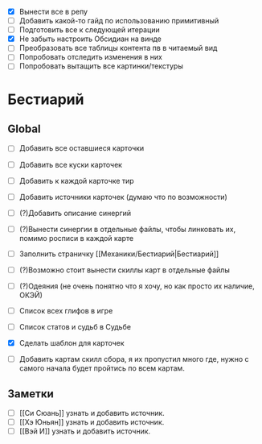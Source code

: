 - [x] Вынести все в репу
- [ ] Добавить какой-то гайд по использованию примитивный
- [ ] Подготовить все к следующей итерации
- [x] Не забыть настроить Обсидиан на винде
- [ ] Преобразовать все таблицы контента пв в читаемый вид
- [ ] Попробовать отследить изменения в них
- [ ] Попробовать вытащить все картинки/текстуры

# Бестиарий

## Global
- [ ] Добавить все оставшиеся карточки
- [ ] Добавить все куски карточек
- [ ] Добавить к каждой карточке тир
- [ ] Добавить источники карточек (думаю что по возможности)
- [ ] (?)Добавить описание синергий
- [ ] (?)Вынести синергии в отдельные файлы, чтобы линковать их, помимо росписи в каждой карте
- [ ] Заполнить страничку [[Механики/Бестиарий|Бестиарий]]
- [ ] (?)Возможно стоит вынести скиллы карт в отдельные файлы
- [ ] (?)Одеяния (не очень понятно что я хочу, но как просто их наличие, ОКЭЙ)
- [ ] Список всех глифов в игре
- [ ] Список статов и судьб в Судьбе
- [x] Сделать шаблон для карточек
- [ ] Добавить картам скилл сбора, я их пропустил много где, нужно с самого начала будет пройтись по всем картам.


## Заметки
- [ ] [[Си Сюань]] узнать и добавить источник.
- [ ] [[Хэ Юньян]] узнать и добавить источник.
- [ ] [[Вэй И]] узнать и добавить источник.
